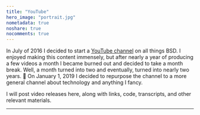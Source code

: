 ```yaml
---
title: "YouTube"
hero_image: "portrait.jpg"
nometadata: true
noshare: true
nocomments: true
---
```


In July of 2016 I decided to start a [YouTube channel](https://youtube.com/masonegger) on all things BSD. I 
enjoyed making this content immensely, but after nearly a year of producing a
few videos a month I became burned out and decided to take a month break. Well,
a month turned into two and eventually, turned into nearly two years.
:grimacing: On January 1, 2019 I decided to repurpose the channel to a more
general channel about technology and anything I fancy.

I will post video releases here, along with links, code, transcripts, and other
relevant materials.

---
